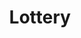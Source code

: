 ---
title: Lottery
crosslinks:
- ifiwonthelottery
- AstralProjection
- AskReddit
- daddit
- IAmA
- autotldr
---